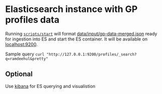 # Elasticsearch instance with GP profiles data

Running [`scripts/start`](scripts/start) will format
[data/input/gp-data-merged.json](data/input/gp-data-merged.json)
ready for ingestion into ES and start the ES container.
It will be available on [localhost:9200](http://localhost:9200).

Sample query `curl "http://127.0.0.1:9200/profiles/_search?q=ramdeehul&pretty"`

## Optional

Use [kibana](https://www.elastic.co/products/kibana) for ES
querying and visualistion

